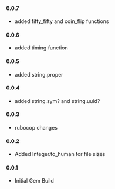 <h4>0.0.7</h4>

* added fifty_fifty and coin_flip functions

<h4>0.0.6</h4>

* added timing function

<h4>0.0.5</h4>

* added string.proper

<h4>0.0.4</h4>

* added string.sym? and string.uuid?

<h4>0.0.3</h4>

* rubocop changes

<h4>0.0.2</h4>

* Added Integer.to_human for file sizes

<h4>0.0.1</h4>

* Initial Gem Build
